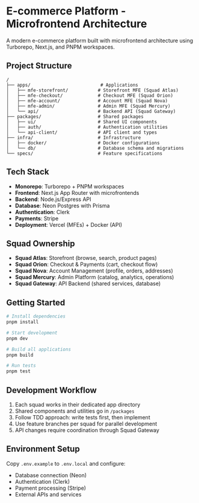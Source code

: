# E-commerce Platform - Microfrontend Architecture

A modern e-commerce platform built with microfrontend architecture using Turborepo, Next.js, and PNPM workspaces.

## Project Structure

```
/
├── apps/                          # Applications
│   ├── mfe-storefront/           # Storefront MFE (Squad Atlas)
│   ├── mfe-checkout/             # Checkout MFE (Squad Orion)
│   ├── mfe-account/              # Account MFE (Squad Nova)
│   ├── mfe-admin/                # Admin MFE (Squad Mercury)
│   └── api/                      # Backend API (Squad Gateway)
├── packages/                     # Shared packages
│   ├── ui/                       # Shared UI components
│   ├── auth/                     # Authentication utilities
│   └── api-client/               # API client and types
├── infra/                        # Infrastructure
│   ├── docker/                   # Docker configurations
│   └── db/                       # Database schema and migrations
└── specs/                        # Feature specifications
```

## Tech Stack

- **Monorepo**: Turborepo + PNPM workspaces
- **Frontend**: Next.js App Router with microfrontends
- **Backend**: Node.js/Express API
- **Database**: Neon Postgres with Prisma
- **Authentication**: Clerk
- **Payments**: Stripe
- **Deployment**: Vercel (MFEs) + Docker (API)

## Squad Ownership

- **Squad Atlas**: Storefront (browse, search, product pages)
- **Squad Orion**: Checkout & Payments (cart, checkout flow)
- **Squad Nova**: Account Management (profile, orders, addresses)
- **Squad Mercury**: Admin Platform (catalog, analytics, operations)
- **Squad Gateway**: API Backend (shared services, database)

## Getting Started

```bash
# Install dependencies
pnpm install

# Start development
pnpm dev

# Build all applications
pnpm build

# Run tests
pnpm test
```

## Development Workflow

1. Each squad works in their dedicated app directory
2. Shared components and utilities go in `/packages`
3. Follow TDD approach: write tests first, then implement
4. Use feature branches per squad for parallel development
5. API changes require coordination through Squad Gateway

## Environment Setup

Copy `.env.example` to `.env.local` and configure:

- Database connection (Neon)
- Authentication (Clerk)
- Payment processing (Stripe)
- External APIs and services